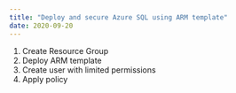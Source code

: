 ```yaml
---
title: "Deploy and secure Azure SQL using ARM template"
date: 2020-09-20
---
```


1. Create Resource Group
2. Deploy ARM template
3. Create user with limited permissions
4. Apply policy


